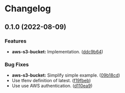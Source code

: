 # Changelog

## 0.1.0 (2022-08-09)


### Features

* **aws-s3-bucket:** Implementation. ([ddc9b64](https://github.com/bananalab/terraform-modules/commit/ddc9b6485ba81d5da11b88be4f9722778921084b))


### Bug Fixes

* **aws-s3-bucket:** Simplify simple example. ([09b18cd](https://github.com/bananalab/terraform-modules/commit/09b18cd702384836576f21d3ef38d183b9c32adf))
* Use tfenv definition of latest. ([f19fbeb](https://github.com/bananalab/terraform-modules/commit/f19fbeb8cef0688a3657eac00f242e00bb65ef30))
* Use use AWS authentication. ([d110ea9](https://github.com/bananalab/terraform-modules/commit/d110ea9e1f736a7f58ced9e04fb01d00e98a889d))

